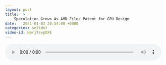 ```yaml
---
layout: post
title:  >
    Speculation Grows As AMD Files Patent for GPU Design
date:   2021-01-03 20:54:00 +0000
categories: solidot
video-id: NerjTsvpDXE
---
```


<audio src="/assets/c3ccdcbe5dfb3e5b414b5f204899b076.mp3" style="width: 100%;" controls></audio>

